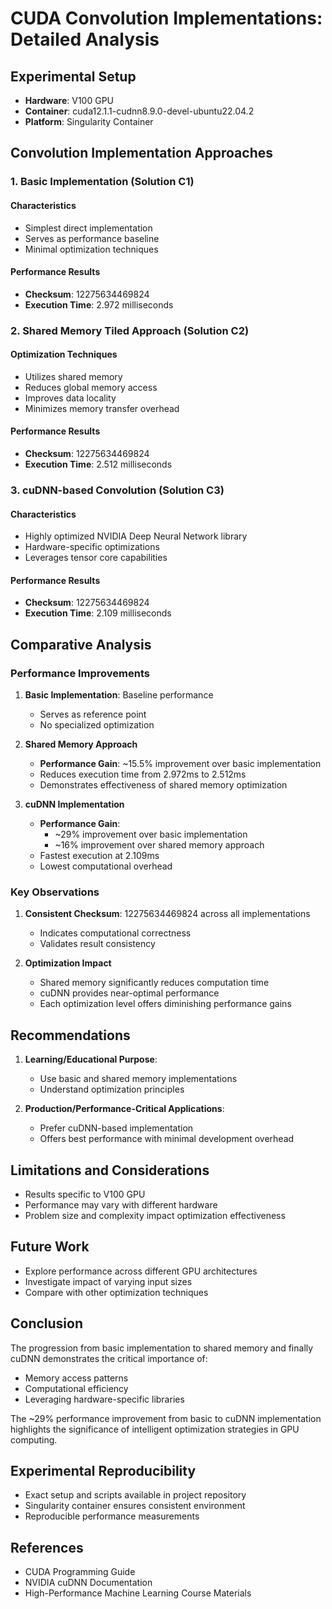 # CUDA Convolution Implementations: Detailed Analysis

## Experimental Setup
- **Hardware**: V100 GPU
- **Container**: cuda12.1.1-cudnn8.9.0-devel-ubuntu22.04.2
- **Platform**: Singularity Container

## Convolution Implementation Approaches

### 1. Basic Implementation (Solution C1)
#### Characteristics
- Simplest direct implementation
- Serves as performance baseline
- Minimal optimization techniques

#### Performance Results
- **Checksum**: 12275634469824
- **Execution Time**: 2.972 milliseconds

### 2. Shared Memory Tiled Approach (Solution C2)
#### Optimization Techniques
- Utilizes shared memory
- Reduces global memory access
- Improves data locality
- Minimizes memory transfer overhead

#### Performance Results
- **Checksum**: 12275634469824
- **Execution Time**: 2.512 milliseconds

### 3. cuDNN-based Convolution (Solution C3)
#### Characteristics
- Highly optimized NVIDIA Deep Neural Network library
- Hardware-specific optimizations
- Leverages tensor core capabilities

#### Performance Results
- **Checksum**: 12275634469824
- **Execution Time**: 2.109 milliseconds

## Comparative Analysis

### Performance Improvements
1. **Basic Implementation**: Baseline performance
   - Serves as reference point
   - No specialized optimization

2. **Shared Memory Approach**
   - **Performance Gain**: ~15.5% improvement over basic implementation
   - Reduces execution time from 2.972ms to 2.512ms
   - Demonstrates effectiveness of shared memory optimization

3. **cuDNN Implementation**
   - **Performance Gain**: 
     - ~29% improvement over basic implementation
     - ~16% improvement over shared memory approach
   - Fastest execution at 2.109ms
   - Lowest computational overhead

### Key Observations
1. **Consistent Checksum**: 12275634469824 across all implementations
   - Indicates computational correctness
   - Validates result consistency

2. **Optimization Impact**
   - Shared memory significantly reduces computation time
   - cuDNN provides near-optimal performance
   - Each optimization level offers diminishing performance gains

## Recommendations
1. **Learning/Educational Purpose**: 
   - Use basic and shared memory implementations
   - Understand optimization principles

2. **Production/Performance-Critical Applications**:
   - Prefer cuDNN-based implementation
   - Offers best performance with minimal development overhead

## Limitations and Considerations
- Results specific to V100 GPU
- Performance may vary with different hardware
- Problem size and complexity impact optimization effectiveness

## Future Work
- Explore performance across different GPU architectures
- Investigate impact of varying input sizes
- Compare with other optimization techniques

## Conclusion
The progression from basic implementation to shared memory and finally cuDNN demonstrates the critical importance of:
- Memory access patterns
- Computational efficiency
- Leveraging hardware-specific libraries

The ~29% performance improvement from basic to cuDNN implementation highlights the significance of intelligent optimization strategies in GPU computing.

## Experimental Reproducibility
- Exact setup and scripts available in project repository
- Singularity container ensures consistent environment
- Reproducible performance measurements

## References
- CUDA Programming Guide
- NVIDIA cuDNN Documentation
- High-Performance Machine Learning Course Materials
